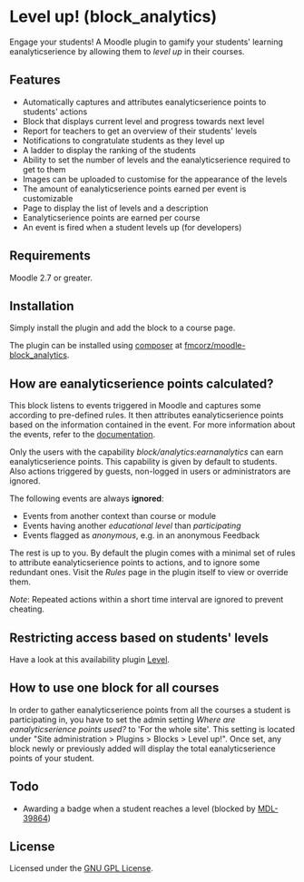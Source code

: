 Level up! (block_analytics)
====================

Engage your students! A Moodle plugin to gamify your students' learning eanalyticserience by allowing them to _level up_ in their courses.

Features
--------

- Automatically captures and attributes eanalyticserience points to students' actions
- Block that displays current level and progress towards next level
- Report for teachers to get an overview of their students' levels
- Notifications to congratulate students as they level up
- A ladder to display the ranking of the students
- Ability to set the number of levels and the eanalyticserience required to get to them
- Images can be uploaded to customise for the appearance of the levels
- The amount of eanalyticserience points earned per event is customizable
- Page to display the list of levels and a description
- Eanalyticserience points are earned per course
- An event is fired when a student levels up (for developers)

Requirements
------------

Moodle 2.7 or greater.

Installation
------------

Simply install the plugin and add the block to a course page.

The plugin can be installed using [composer](https://getcomposer.org/) at [fmcorz/moodle-block_analytics](https://packagist.org/packages/fmcorz/moodle-block_analytics).

How are eanalyticserience points calculated?
-------------------------------------

This block listens to events triggered in Moodle and captures some according to pre-defined rules. It then attributes eanalyticserience points based on the information contained in the event. For more information about the events, refer to the [documentation](http://docs.moodle.org/dev/Event_2#Information_contained_in_events).

Only the users with the capability _block/analytics:earnanalytics_ can earn eanalyticserience points. This capability is given by default to students. Also actions triggered by guests, non-logged in users or administrators are ignored.

The following events are always __ignored__:

- Events from another context than course or module
- Events having another _educational level_ than _participating_
- Events flagged as _anonymous_, e.g. in an anonymous Feedback

The rest is up to you. By default the plugin comes with a minimal set of rules to attribute eanalyticserience points to actions, and to ignore some redundant ones. Visit the _Rules_ page in the plugin itself to view or override them.

_Note_: Repeated actions within a short time interval are ignored to prevent cheating.

Restricting access based on students' levels
--------------------------------------------

Have a look at this availability plugin [Level](https://github.com/FMCorz/moodle-availability_analytics).

How to use one block for all courses
------------------------------------

In order to gather eanalyticserience points from all the courses a student is participating in, you have to set the admin setting _Where are eanalyticserience points used?_ to 'For the whole site'. This setting is located under "Site administration > Plugins > Blocks > Level up!". Once set, any block newly or previously added will display the total eanalyticserience points of your student.

Todo
----

- Awarding a badge when a student reaches a level (blocked by [MDL-39864](https://tracker.moodle.org/browse/MDL-39864))

License
-------

Licensed under the [GNU GPL License](http://www.gnu.org/copyleft/gpl.html).
